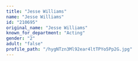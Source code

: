 ```yaml
---
title: "Jesse Williams"
name: "Jesse Williams"
id: "210695"
original_name: "Jesse Williams"
known_for_department: "Acting"
gender: "2"
adult: "false"
profile_path: "/hygNTzn3Ml92ear4ltTPYo5Pp2G.jpg"
---
```

